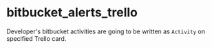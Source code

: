 # bitbucket_alerts_trello
Developer's bitbucket activities are going to be written as `Activity` on specified Trello card.
